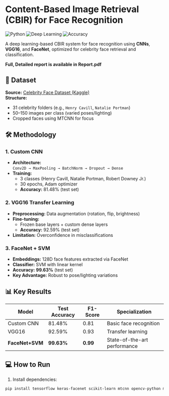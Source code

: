 # Content-Based Image Retrieval (CBIR) for Face Recognition

![Python](https://img.shields.io/badge/Python-3.8%2B-blue)
![Deep Learning](https://img.shields.io/badge/Framework-TensorFlow%2FKeras-orange)
![Accuracy](https://img.shields.io/badge/Accuracy-99.63%25-brightgreen)

A deep learning-based CBIR system for face recognition using **CNNs**, **VGG16**, and **FaceNet**, optimized for celebrity face retrieval and classification.

**Full, Detailed report is available in Report.pdf**


## 📁 Dataset
**Source:** [Celebrity Face Dataset (Kaggle)](https://www.kaggle.com/datasets/vasukipatel/face-recognition-dataset)  
**Structure:**  
- 31 celebrity folders (e.g., `Henry Cavill`, `Natalie Portman`)  
- 50–150 images per class (varied poses/lighting)  
- Cropped faces using MTCNN for focus  

## 🛠️ Methodology
### 1. **Custom CNN**
- **Architecture:**  
  `Conv2D → MaxPooling → BatchNorm → Dropout → Dense`  
- **Training:**  
  - 3 classes (Henry Cavill, Natalie Portman, Robert Downey Jr.)  
  - 30 epochs, Adam optimizer  
  - **Accuracy:** 81.48% (test set)  

### 2. **VGG16 Transfer Learning**
- **Preprocessing:** Data augmentation (rotation, flip, brightness)  
- **Fine-tuning:**  
  - Frozen base layers + custom dense layers  
  - **Accuracy:** 92.59% (test set)  
- **Limitation:** Overconfidence in misclassifications  

### 3. **FaceNet + SVM**
- **Embeddings:** 128D face features extracted via FaceNet  
- **Classifier:** SVM with linear kernel  
- **Accuracy:** **99.63%** (test set)  
- **Key Advantage:** Robust to pose/lighting variations  

## 📊 Key Results
| Model          | Test Accuracy | F1-Score | Specialization          |
|----------------|---------------|----------|-------------------------|
| Custom CNN     | 81.48%        | 0.81     | Basic face recognition  |
| VGG16          | 92.59%        | 0.93     | Transfer learning       |
| **FaceNet+SVM**| **99.63%**    | **0.99** | State-of-the-art performance |


## 💻 How to Run
1. Install dependencies:
```bash
pip install tensorflow keras-facenet scikit-learn mtcnn opencv-python matplotlib
